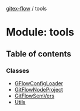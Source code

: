 [gitex-flow](../README.md) / tools

# Module: tools

## Table of contents

### Classes

- [GFlowConfigLoader](../classes/tools.gflowconfigloader.md)
- [GitFlowNodeProject](../classes/tools.gitflownodeproject.md)
- [GitFlowSemVers](../classes/tools.gitflowsemvers.md)
- [Utils](../classes/tools.utils.md)
